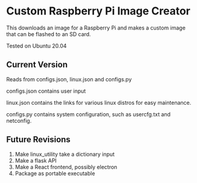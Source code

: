 # Custom Raspberry Pi Image Creator
This downloads an image for a Raspberry Pi and makes a custom image that can be flashed to an SD card. 


Tested on Ubuntu 20.04  

## Current Version
Reads from configs.json, linux.json and configs.py

configs.json contains user input

linux.json contains the links for various linux distros for easy maintenance.

configs.py contains system configuration, such as usercfg.txt and netconfig.

## Future Revisions

1. Make linux_utility take a dictionary input
2. Make a flask API
3. Make a React frontend, possibly electron
4. Package as portable executable
